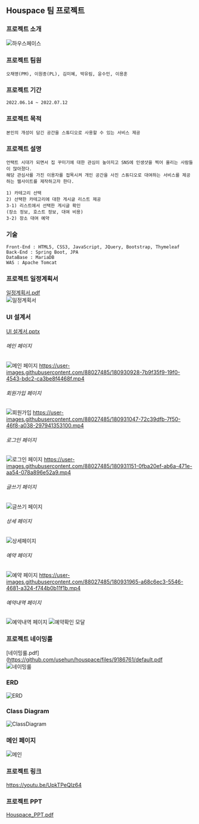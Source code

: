 ## Houspace 팀 프로젝트

### 프로젝트 소개
  ![하우스페이스](https://user-images.githubusercontent.com/88027485/180929355-e6ddc40e-8e12-4524-afdf-a2e303da695d.jpg)
    
### 프로젝트 팀원
    오채영(PM), 이원종(PL), 김미혜, 박유림, 윤수민, 이용훈
    
### 프로젝트 기간
    2022.06.14 ~ 2022.07.12
 
### 프로젝트 목적
    본인의 개성이 담긴 공간을 스튜디오로 사용할 수 있는 서비스 제공

### 프로젝트 설명
    언택트 시대가 되면서 집 꾸미기에 대한 관심이 높아지고 SNS에 인생샷을 찍어 올리는 사람들이 많아졌다.
    해당 관심사를 가진 이용자를 접목시켜 개인 공간을 사진 스튜디오로 대여하는 서비스를 제공하는 웹사이트를 제작하고자 한다.

    1) 카테고리 선택
    2) 선택한 카테고리에 대한 게시글 리스트 제공
    3-1) 리스트에서 선택한 게시글 확인
    (장소 정보, 호스트 정보, 대여 비용)
    3-2) 장소 대여 예약

### 기술
    Front-End : HTML5, CSS3, JavaScript, JQuery, Bootstrap, Thymeleaf
    Back-End : Spring Boot, JPA
    DataBase : MariaDB
    WAS : Apache Tomcat

### 프로젝트 일정계획서
  [일정계획서.pdf](https://github.com/usehun/houspace/files/9187038/default.pdf)
  <br/>
  ![일정계획서](https://user-images.githubusercontent.com/88027485/180936625-64f86eef-01ff-4185-b017-f5781315e439.jpg)
    
### UI 설계서
  [UI 설계서.pptx](https://github.com/usehun/houspace/files/9186863/UI.pptx)

   ###### 메인 페이지
  ![메인 페이지](https://user-images.githubusercontent.com/88027485/180930922-d6a1782f-64f6-4d57-9577-3b7b2f7643e1.png)
  https://user-images.githubusercontent.com/88027485/180930928-7b9f35f9-19f0-4543-bdc2-ca3be8f4468f.mp4

   ###### 회원가입 페이지
  ![회원가입](https://user-images.githubusercontent.com/88027485/180931043-755c607f-8680-48da-b6ab-8eaa51c2c4c5.png)
  https://user-images.githubusercontent.com/88027485/180931047-72c39dfb-7f50-46f8-a038-297941353100.mp4
  
   ###### 로그인 페이지
  ![로그인 페이지](https://user-images.githubusercontent.com/88027485/180931145-ee509f47-45a2-4ff1-be0f-3c1567bff98c.png)
  https://user-images.githubusercontent.com/88027485/180931151-0fba20ef-ab6a-471e-aa54-078a896e52a9.mp4
  
   ###### 글쓰기 페이지
  ![글쓰기 페이지](https://user-images.githubusercontent.com/88027485/180931625-030b1e9a-7fdf-4c30-ad9e-293788b490f6.png)
  
   ###### 상세 페이지
  ![상세페이지](https://user-images.githubusercontent.com/88027485/180931681-286adfc4-e6e5-4c91-b84f-176e08705a85.png)
  
   ###### 예약 페이지
  ![예약 페이지](https://user-images.githubusercontent.com/88027485/180931961-3e96a108-477e-4173-80da-d1bac7ad5721.png)
  https://user-images.githubusercontent.com/88027485/180931965-a68c6ec3-5546-4681-a324-f744b0b11f1b.mp4
  
   ###### 예약내역 페이지
  ![예약내역 페이지](https://user-images.githubusercontent.com/88027485/180931788-a4ddc8c0-7a63-47b6-8a39-70163092c4fe.png)
  ![예약확인 모달](https://user-images.githubusercontent.com/88027485/180931999-90da3a9d-a8bd-4936-a499-6644464693c8.png)
  
### 프로젝트 네이밍룰
  [네이밍룰.pdf](https://github.com/usehun/houspace/files/9186761/default.pdf
  <br/>
  ![네이밍룰](https://user-images.githubusercontent.com/88027485/180927493-afad6dc4-0ccb-4a5d-aac9-a0c10dfb0529.jpg)
  
### ERD
  ![ERD](https://user-images.githubusercontent.com/88027485/180932409-b66967de-6ca1-4f97-9003-37ed3c69496e.jpg)
    
### Class Diagram
  ![ClassDiagram](https://user-images.githubusercontent.com/88027485/180932887-59d58ce0-9850-401d-80de-4e96bd39dec5.jpg)
    
### 메인 페이지
  ![메인](https://user-images.githubusercontent.com/88027485/180933107-dcc82b2e-05dc-494f-abec-7f4eea15f713.jpg)
    
### 프로젝트 링크
  https://youtu.be/UpkTPeQIz64
    
### 프로젝트 PPT
  [Houspace_PPT.pdf](https://github.com/usehun/houspace/files/9186894/Houspace_PPT.pdf)

  
